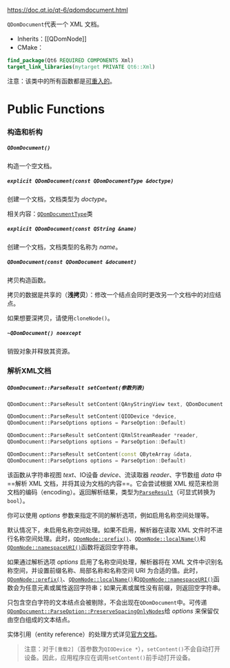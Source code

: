https://doc.qt.io/qt-6/qdomdocument.html

`QDomDocument`代表一个 XML 文档。

- Inherits：[[QDomNode]]
- CMake：
```cmake
find_package(Qt6 REQUIRED COMPONENTS Xml)
target_link_libraries(mytarget PRIVATE Qt6::Xml)
```

注意：该类中的所有函数都是[可重入的](https://doc.qt.io/qt-6/threads-reentrancy.html)。

# Public Functions

### 构造和析构

##### `QDomDocument()`

构造一个空文档。

##### `explicit QDomDocument(const QDomDocumentType &doctype)`

创建一个文档，文档类型为 *doctype*。

相关内容：[`QDomDocumentType`](https://doc.qt.io/qt-6/qdomdocumenttype.html)类

##### `explicit QDomDocument(const QString &name)`

创建一个文档，文档类型的名称为 *name*。

##### `QDomDocument(const QDomDocument &document)`

拷贝构造函数。

拷贝的数据是共享的（**浅拷贝**）：修改一个结点会同时更改另一个文档中的对应结点。

如果想要深拷贝，请使用`cloneNode()`。

##### `~QDomDocument() noexcept`

销毁对象并释放其资源。

### 解析XML文档

##### `QDomDocument::ParseResult setContent(参数列表)`

```cpp
QDomDocument::ParseResult setContent(QAnyStringView text, QDomDocument::ParseOptions options = ParseOption::Default)

QDomDocument::ParseResult setContent(QIODevice *device, 
QDomDocument::ParseOptions options = ParseOption::Default)

QDomDocument::ParseResult setContent(QXmlStreamReader *reader, 
QDomDocument::ParseOptions options = ParseOption::Default)

QDomDocument::ParseResult setContent(const QByteArray &data,
QDomDocument::ParseOptions options = ParseOption::Default)
```

该函数从字符串视图 *text*、IO设备 *device*、流读取器 *reader*、字节数组 *data* 中==解析 XML 文档，并将其设为文档的内容==。它会尝试根据 XML 规范来检测文档的编码（encoding）。返回解析结果，类型为[`ParseResult`](https://doc.qt.io/qt-6/qdomdocument-parseresult.html)（可显式转换为`bool`）。

你可以使用 *options* 参数来指定不同的解析选项，例如启用名称空间处理等。

默认情况下，未启用名称空间处理。如果不启用，解析器在读取 XML 文件时不进行名称空间处理。此时，[`QDomNode::prefix()`](https://doc.qt.io/qt-6/qdomnode.html#prefix)、[`QDomNode::localName()`](https://doc.qt.io/qt-6/qdomnode.html#localName)和[`QDomNode::namespaceURI()`](https://doc.qt.io/qt-6/qdomnode.html#namespaceURI)函数将返回空字符串。

如果通过解析选项 *options* 启用了名称空间处理，解析器将在 XML 文件中识别名称空间，并设置前缀名称、局部名称和名称空间 URI 为合适的值。此时，[`QDomNode::prefix()`](https://doc.qt.io/qt-6/qdomnode.html#prefix)、[`QDomNode::localName()`](https://doc.qt.io/qt-6/qdomnode.html#localName)和[`QDomNode::namespaceURI()`](https://doc.qt.io/qt-6/qdomnode.html#namespaceURI)函数会为任意元素或属性返回字符串；如果元素或属性没有前缀，则返回空字符串。

只包含空白字符的文本结点会被剔除，不会出现在`QDomDocument`中。可传递[`QDomDocument::ParseOption::PreserveSpacingOnlyNodes`](https://doc.qt.io/qt-6/qdomdocument.html#ParseOption-enum)给 *options* 来保留仅由空白组成的文本结点。

实体引用（entity reference）的处理方式详见[官方文档](https://doc.qt.io/qt-6/qdomdocument.html#setContent)。

> 注意：对于`[重载2]`（首参数为`QIODevice *`），`setContent()`不会自动打开设备。因此，应用程序应在调用`setContent()`前手动打开设备。



